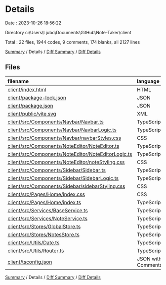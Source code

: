 # Details

Date : 2023-10-26 18:56:22

Directory c:\\Users\\Ljubo\\Documents\\GitHub\\Note-Taker\\client

Total : 22 files,  1944 codes, 9 comments, 174 blanks, all 2127 lines

[Summary](results.md) / Details / [Diff Summary](diff.md) / [Diff Details](diff-details.md)

## Files
| filename | language | code | comment | blank | total |
| :--- | :--- | ---: | ---: | ---: | ---: |
| [client/index.html](/client/index.html) | HTML | 18 | 0 | 1 | 19 |
| [client/package-lock.json](/client/package-lock.json) | JSON | 967 | 0 | 1 | 968 |
| [client/package.json](/client/package.json) | JSON | 19 | 0 | 1 | 20 |
| [client/public/vite.svg](/client/public/vite.svg) | XML | 1 | 0 | 0 | 1 |
| [client/src/Components/Navbar/Navbar.ts](/client/src/Components/Navbar/Navbar.ts) | TypeScript | 63 | 1 | 11 | 75 |
| [client/src/Components/Navbar/NavbarLogic.ts](/client/src/Components/Navbar/NavbarLogic.ts) | TypeScript | 11 | 0 | 3 | 14 |
| [client/src/Components/Navbar/navbarStyles.css](/client/src/Components/Navbar/navbarStyles.css) | CSS | 177 | 0 | 27 | 204 |
| [client/src/Components/NoteEditor/NoteEditor.ts](/client/src/Components/NoteEditor/NoteEditor.ts) | TypeScript | 60 | 0 | 13 | 73 |
| [client/src/Components/NoteEditor/NoteEditorLogic.ts](/client/src/Components/NoteEditor/NoteEditorLogic.ts) | TypeScript | 67 | 2 | 12 | 81 |
| [client/src/Components/NoteEditor/noteStyling.css](/client/src/Components/NoteEditor/noteStyling.css) | CSS | 60 | 0 | 9 | 69 |
| [client/src/Components/Sidebar/Sidebar.ts](/client/src/Components/Sidebar/Sidebar.ts) | TypeScript | 87 | 0 | 19 | 106 |
| [client/src/Components/Sidebar/SidebarLogic.ts](/client/src/Components/Sidebar/SidebarLogic.ts) | TypeScript | 96 | 1 | 16 | 113 |
| [client/src/Components/Sidebar/sidebarStyling.css](/client/src/Components/Sidebar/sidebarStyling.css) | CSS | 80 | 0 | 16 | 96 |
| [client/src/Pages/Home/index.css](/client/src/Pages/Home/index.css) | CSS | 25 | 0 | 4 | 29 |
| [client/src/Pages/Home/index.ts](/client/src/Pages/Home/index.ts) | TypeScript | 16 | 0 | 4 | 20 |
| [client/src/Services/BaseService.ts](/client/src/Services/BaseService.ts) | TypeScript | 50 | 0 | 9 | 59 |
| [client/src/Services/NoteService.ts](/client/src/Services/NoteService.ts) | TypeScript | 27 | 0 | 4 | 31 |
| [client/src/Stores/GlobalStore.ts](/client/src/Stores/GlobalStore.ts) | TypeScript | 53 | 0 | 11 | 64 |
| [client/src/Stores/NotesStore.ts](/client/src/Stores/NotesStore.ts) | TypeScript | 0 | 0 | 1 | 1 |
| [client/src/Utils/Date.ts](/client/src/Utils/Date.ts) | TypeScript | 14 | 3 | 3 | 20 |
| [client/src/Utils/Router.ts](/client/src/Utils/Router.ts) | TypeScript | 34 | 0 | 6 | 40 |
| [client/tsconfig.json](/client/tsconfig.json) | JSON with Comments | 19 | 2 | 3 | 24 |

[Summary](results.md) / Details / [Diff Summary](diff.md) / [Diff Details](diff-details.md)